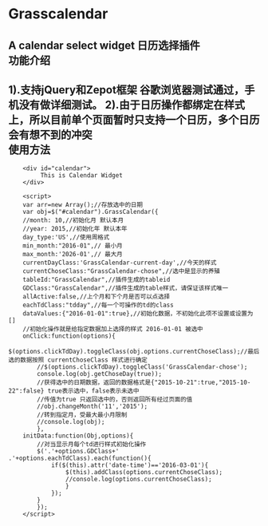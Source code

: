 # Grasscalendar
A  calendar select widget  日历选择插件<br/>
功能介绍
-------------------------
1).支持jQuery和Zepot框架 谷歌浏览器测试通过，手机没有做详细测试。
2).由于日历操作都绑定在样式上，所以目前单个页面暂时只支持一个日历，多个日历会有想不到的冲突<br/>
使用方法
-------------------------
		<div id="calendar">
		     This is Calendar Widget
		</div>

		<script>
		var arr=new Array();//存放选中的日期
		var obj=$("#calendar").GrassCalendar({
		//month: 10,//初始化月 默认本月
		//year: 2015,//初始化年 默认本年
		day_type:'US',//使用周格式
		min_month:"2016-01",// 最小月
		max_month:'2026-01',// 最大月
		currentDayClass:'GrassCalendar-current-day',//今天的样式
		currentChoseClass:"GrassCalendar-chose",//选中是显示的养殖
		tableId:"GrassCalendar",//插件生成的tableid
		GDClass:"GrassCalendar",//插件生成的table样式，请保证该样式唯一
		allActive:false,//上个月和下个月是否可以点选择
		eachTdClass:"tdday",//每一个可操作的td的class
		dataValues:{"2016-01-01":true},//初始化数据，不初始化此项不设置或设置为[]
		//初始化操作就是给指定数据加上选择的样式 2016-01-01 被选中
		onClick:function(options){
			$(options.clickTdDay).toggleClass(obj.options.currentChoseClass);//最后选的数据按照 currentChoseClass 样式进行确定
			//$(options.clickTdDay).toggleClass('GrassCalendar-chose');
			console.log(obj.getChoseDay(true));
			//获得选中的日期数据，返回的数据格式是{"2015-10-21":true,"2015-10-22":false} true表示选中，false表示未选中
			//传值为true 只返回选中的，否则返回所有经过页面的值
			//obj.changeMonth('11','2015');
			//转到指定月，受最大最小月限制
			//console.log(obj);
			},
		initData:function(Obj,options){
			//对当显示月每个td进行样式初始化操作
			$('.'+options.GDClass+' .'+options.eachTdClass).each(function(){
				if($(this).attr('date-time')=='2016-03-01'){
					$(this).addClass(options.currentChoseClass);
					//console.log(options.currentChoseClass);
					}
				});
			}
	 		});
		</script>
